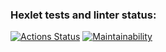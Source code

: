 ### Hexlet tests and linter status:
[![Actions Status](https://github.com/Stitchh626/frontend-project-44/actions/workflows/hexlet-check.yml/badge.svg)](https://github.com/Stitchh626/frontend-project-44/actions)
[![Maintainability](https://api.codeclimate.com/v1/badges/6ef94d8b3a23f3860f9b/maintainability)](https://codeclimate.com/github/Stitchh626/frontend-project-44/maintainability)